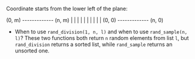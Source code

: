 Coordinate starts from the lower left of the plane: 

(0, m) ------------- (n, m)
|                       |
|                       |
|                       |
|                       |
|                       |
(0, 0) ------------- (n, 0)


- When to use `rand_division(1, n, l)` and when to use `rand_sample(n, l)`?
  These two functions both return `n` random elements from list `l`, but `rand_division` returns a sorted list, while `rand_sample` returns an unsorted one. 
